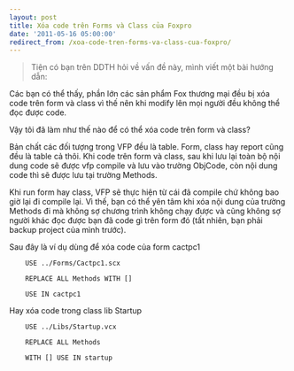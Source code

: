 ```yaml
---
layout: post
title: Xóa code trên Forms và Class của Foxpro
date: '2011-05-16 05:00:00'
redirect_from: /xoa-code-tren-forms-va-class-cua-foxpro/
---
```


> Tiện có bạn trên DDTH hỏi về vấn đề này, mình viết một bài hướng dẫn:

Các bạn có thể thấy, phần lớn các sản phẩm Fox thương mại đều bị xóa code trên form và class vì thế nên khi modify lên mọi người đều không thể đọc được code.

Vậy tôi đã làm như thế nào để có thể xóa code trên form và class?

Bản chất các đối tượng trong VFP đều là table. Form, class hay report cũng đều là table cả thôi. Khi code trên form và class, sau khi lưu lại toàn bộ nội dung code sẽ được vfp compile và lưu vào trường ObjCode, còn nội dung code thì sẽ được lưu tại trường Methods.

Khi run form hay class, VFP sẽ thực hiện từ cái đã compile chứ không bao giờ lại đi compile lại. Vì thế, bạn có thể yên tâm khi xóa nội dung của trường Methods đi mà không sợ chương trình không chạy được và cũng không sợ người khác đọc được bạn đã code gì trên form đó (tất nhiên, bạn phải backup project của mình trước).

Sau đây là ví dụ dùng để xóa code của form cactpc1

```
	USE ../Forms/Cactpc1.scx

	REPLACE ALL Methods WITH []

	USE IN cactpc1
```

Hay xóa code trong class lib Startup

```
    USE ../Libs/Startup.vcx

    REPLACE ALL Methods

    WITH [] USE IN startup
```

